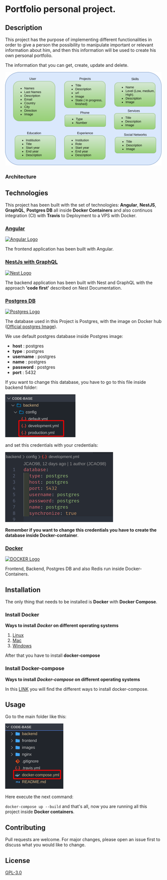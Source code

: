 # Portfolio personal project.

## Description

This project has the purpose of implementing different functionalities in order to give a person the possibility to manipulate important or relevant information about him, and then this information will be used to create his own personal portfolio.

The information that you can get, create, update and delete. 

<img src="images/portfolio-entities.png" width="700">

### Architecture


## Technologies
This project has been built with the set of technologies: **Angular**, **NestJS**, **GraphQL**, **Postgres DB** all inside **Docker Containers** and also continuos integration (CI) with **Travis** to Deployment to a VPS with Docker.

### [Angular](https://angular.io/)
<p>
  <a href="https://angular.io/" target="blank"><img src="https://angular.io/assets/images/logos/angular/angular.svg" width="50" alt="Angular Logo"/></a>
</p>

The frontend application has been built with Angular. 

### [NestJs with GraphQL](https://docs.nestjs.com/graphql/quick-start)
<p>
  <a href="http://nestjs.com/" target="blank"><img src="https://nestjs.com/img/logo_text.svg" width="50" alt="Nest Logo" /></a>
</p>

The backend application has been built with Nest  and GraphQL with the approach **'code first'** described on Nest Documentation.

### [Postgres DB](https://www.postgresql.org/)
<p>
  <a href="https://www.postgresql.org/" target="blank"><img src="https://www.postgresql.org/media/img/about/press/elephant.png" width="50" alt="Postgres Logo" /></a>
</p>

The database used in this Project is Postgres, with the image on Docker hub ([Official postgres Image](https://hub.docker.com/_/postgres)). 

We use default postgres database inside Postgres image:

- **host** : postgres
- **type** : postgres
- **username** : postgres
- **name** : postgres
- **password** : postgres
- **port** : 5432

If you want to change this database, you have to go to this file inside backend folder:

![Postgres Config](images/postgres-config.png)

and set this credentials with your credentials:

![Postgres Config](images/postgres-credentials.png)

**Remember if you want to change this credentials you have to create the database inside Docker-container**.

### [Docker](https://www.docker.com/)

<p>
  <a href="https://www.docker.com/" target="blank"><img src="https://www.docker.com/sites/default/files/d8/styles/medium/public/2020-01/Octopus_moby_800%20%281%29.png?itok=eGBT0Cog" width="70" alt="DOCKER Logo" /></a>
</p>

Frontend, Backend, Postgres DB and also Redis run inside Docker-Containers.

## Installation

The only thing that needs to be installed is **Docker** with **Docker Compose**.

### Install Docker

**Ways to install *Docker* on different operating systems**

1. [Linux](https://docs.docker.com/engine/install/)
2. [Mac](https://docs.docker.com/docker-for-mac/install/)
3. [Windows](https://docs.docker.com/docker-for-windows/install/)

After that you have to install **docker-compose**

### Install Docker-compose

**Ways to install *Docker-compose* on different operating systems**

In this [LINK](https://docs.docker.com/compose/install/) you will find the different ways to install docker-compose.

## Usage

Go to the main folder like this: 

![Source folder](images/source-folder.png)

Here execute the next command:

`docker-compose up --build` and that's all, now you are running all this project inside **Docker containers**.

## Contributing

Pull requests are welcome. For major changes, please open an issue first to discuss what you would like to change.

## License

[GPL-3.0](https://www.gnu.org/licenses/gpl-3.0.html)

